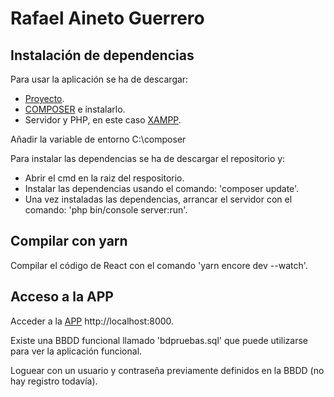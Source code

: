 # Rafael Aineto Guerrero

## Instalación de dependencias

Para usar la aplicación se ha de descargar:

- [Proyecto](https://github.com/Rafjoey/MiAPP.git).
- [COMPOSER](https://getcomposer.org/) e instalarlo.
- Servidor y PHP, en este caso [XAMPP](https://www.apachefriends.org/es/index.html).

Añadir la variable de entorno C:\composer

Para instalar las dependencias se ha de descargar el repositorio y:

- Abrir el cmd en la raiz del respositorio.
- Instalar las dependencias usando el comando: 'composer update'.
- Una vez instaladas las dependencias, arrancar el servidor con el comando: 'php bin/console server:run'.

## Compilar con yarn

Compilar el código de React con el comando 'yarn encore dev --watch'.

## Acceso a la APP

Acceder a la [APP](http://localhost:8000) http://localhost:8000.

Existe una BBDD funcional llamado 'bdpruebas.sql' que puede utilizarse para ver la aplicación funcional.

Loguear con un usuario y contraseña previamente definidos en la BBDD (no hay registro todavía).
